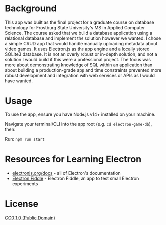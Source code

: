 # Background

This app was built as the final project for a graduate course on database technology for Frostburg State University's MS in Applied Computer Science. The course asked that we build a database application using a relational database and implement the solution however we wanted. I chose a simple CRUD app that would handle manually uploading metadata about video games. It uses Electron.js as the app engine and a locally stored SQLite3 database. It is not an overly robust or in-depth solution, and not a solution I would build if this were a professional project. The focus was more about demonstrating knowledge of SQL within an application than about building a production-grade app and time constraints prevented more robust development and integration with web services or APIs as I would have wanted.

# Usage

To use the app, ensure you have Node.js v14+ installed on your machine.

Navigate your terminal/CLI into the app root (e.g. `cd electron-game-db`), then:

Run: `npm run start`

# Resources for Learning Electron

- [electronjs.org/docs](https://electronjs.org/docs) - all of Electron's documentation
- [Electron Fiddle](https://electronjs.org/fiddle) - Electron Fiddle, an app to test small Electron experiments

# License

[CC0 1.0 (Public Domain)](LICENSE.md)
